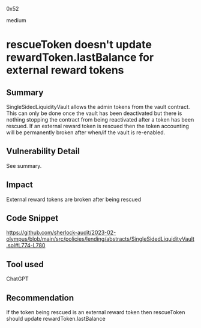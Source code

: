 0x52

medium

# rescueToken doesn't update rewardToken.lastBalance for external reward tokens

## Summary

SingleSidedLiquidityVault allows the admin tokens from the vault contract. This can only be done once the vault has been deactivated but there is nothing stopping the contract from being reactivated after a token has been rescued. If an external reward token is rescued then the token accounting will be permanently broken after when/if the vault is re-enabled.

## Vulnerability Detail

See summary.

## Impact

External reward tokens are broken after being rescued

## Code Snippet

https://github.com/sherlock-audit/2023-02-olympus/blob/main/src/policies/lending/abstracts/SingleSidedLiquidityVault.sol#L774-L780

## Tool used

ChatGPT

## Recommendation

If the token being rescued is an external reward token then rescueToken should update rewardToken.lastBalance